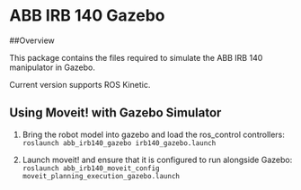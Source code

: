 # ABB IRB 140 Gazebo

##Overview

This package contains the files required to simulate the ABB IRB 140  manipulator in Gazebo. 

Current version supports ROS Kinetic.


## Using Moveit! with Gazebo Simulator

1. Bring the robot model into gazebo and load the ros_control controllers:
   ```roslaunch abb_irb140_gazebo irb140_gazebo.launch``` 

2. Launch moveit! and ensure that it is configured to run alongside Gazebo:
```roslaunch abb_irb140_moveit_config moveit_planning_execution_gazebo.launch``` 
